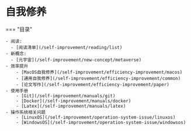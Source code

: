 # 自我修养

=== "目录" 
         
    - 阅读:
      - [阅读清单](/self-improvement/reading/list)
    - 新概念:
      - [元宇宙](/self-improvement/new-concept/metaverse)
    - 效率提升
        - [MacOS自我修养](/self-improvement/efficiency-improvement/macos)  
        - [通用自我修养](/self-improvement/efficiency-improvement/common)
        - [论文写作](/self-improvement/efficiency-improvement/paper)    
    - 使用手册
        - [Git](/self-improvement/manuals/git)  
        - [Docker](/self-improvement/manuals/docker)  
        - [Latex](/self-improvement/manuals/latex)
    - 操作系统相关问题
        - [LinuxOS](/self-improvement/operation-system-issue/linuxos)  
        - [WindowsOS](/self-improvement/operation-system-issue/windowsos)  